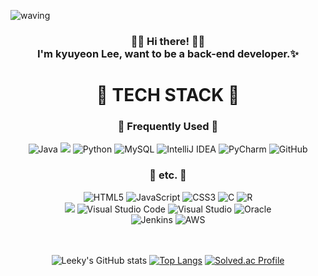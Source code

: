 ![waving](https://capsule-render.vercel.app/api?type=waving&height=200&text=Leeky&fontAlign=80&fontAlignY=40&color=gradient)

<h3 align="center">🙋‍♂️ Hi there! 🙋‍♀️<br> I'm kyuyeon Lee, want to be a back-end developer.✨  </h3>
<h1 align="center">🎯 TECH STACK 🎯</h1>
<div align="center">
<h3>📕 Frequently Used 📕</h3>
<div style="margin-bottom: 5px">
<img alt="Java" src="https://img.shields.io/badge/java-%23ED8B00.svg?style=for-the-badge&logo=java&logoColor=white"/>
<img src="https://img.shields.io/badge/Spring-6DB33F?style=for-the-badge&logo=Spring&logoColor=white">
<img alt="Python" src="https://img.shields.io/badge/python-%2314354C.svg?style=for-the-badge&logo=python&logoColor=white"/>
<img alt="MySQL" src="https://img.shields.io/badge/mysql-%2300f.svg?style=for-the-badge&logo=mysql&logoColor=white"/>
<img alt="IntelliJ IDEA" src="https://img.shields.io/badge/IntelliJIDEA-000000.svg?style=for-the-badge&logo=intellij-idea&logoColor=white"/>
<img alt="PyCharm" src="https://img.shields.io/badge/pycharm-143?style=for-the-badge&logo=pycharm&logoColor=black&color=black&labelColor=green"/>
<img alt="GitHub" src="https://img.shields.io/badge/github-%23121011.svg?style=for-the-badge&logo=github&logoColor=white"/>
</div>
<h3>📕 etc. 📕</h3>
<img alt="HTML5" src="https://img.shields.io/badge/html5-%23E34F26.svg?style=for-the-badge&logo=html5&logoColor=white"/>
<img alt="JavaScript" src="https://img.shields.io/badge/javascript-%23323330.svg?style=for-the-badge&logo=javascript&logoColor=%23F7DF1E"/>
<img alt="CSS3" src="https://img.shields.io/badge/css3-%231572B6.svg?style=for-the-badge&logo=css3&logoColor=white"/>
<img alt="C" src="https://img.shields.io/badge/c-%2300599C.svg?style=for-the-badge&logo=c&logoColor=white"/>
<img alt="R" src="https://img.shields.io/badge/r-%23276DC3.svg?style=for-the-badge&logo=r&logoColor=white"/>

<br>
<img src="https://img.shields.io/badge/jquery-0769AD?style=for-the-badge&logo=jquery&logoColor=white">

<img alt="Visual Studio Code" src="https://img.shields.io/badge/VisualStudioCode-0078d7.svg?style=for-the-badge&logo=visual-studio-code&logoColor=white"/>
<img alt="Visual Studio" src="https://img.shields.io/badge/VisualStudio-5C2D91.svg?style=for-the-badge&logo=visual-studio&logoColor=white"/>
<img alt="Oracle" src ="https://img.shields.io/badge/oracle-%23F00000.svg?style=for-the-badge&logo=oracle&logoColor=white" />
<br>
<img alt="Jenkins" src="https://img.shields.io/badge/jenkins-%232C5263.svg?style=for-the-badge&logo=jenkins&logoColor=white"/>
<img alt="AWS" src="https://img.shields.io/badge/AWS-%23FF9900.svg?style=for-the-badge&logo=amazon-aws&logoColor=white"/>
<br><br><br>

![Leeky's GitHub stats](https://github-readme-stats.vercel.app/api?username=Leeky0615&show_icons=true&theme=gruvbox)
[![Top Langs](https://github-readme-stats.vercel.app/api/top-langs/?username=Leeky0615&layout=compact&theme=gruvbox)](https://github.com/anuraghazra/github-readme-stats)
[![Solved.ac Profile](http://mazassumnida.wtf/api/v2/generate_badge?boj=rbdus7174)](https://solved.ac/rbdus7174/)
</div>
